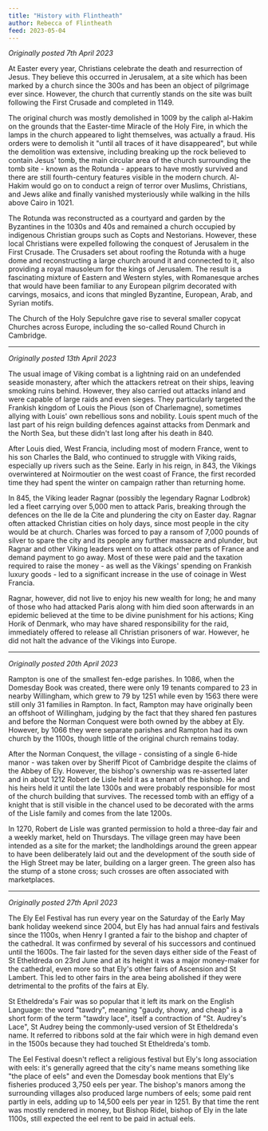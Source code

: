 ```yaml
---
title: "History with Flintheath"
author: Rebecca of Flintheath
feed: 2023-05-04
---
```


_Originally posted 7th April 2023_

At Easter every year, Christians celebrate the death and resurrection of Jesus. They believe this occurred in Jerusalem, at a site which has been marked by a church since the 300s and has been an object of pilgrimage ever since. However, the church that currently stands on the site was built following the First Crusade and completed in 1149.

The original church was mostly demolished in 1009 by the caliph al-Hakim on the grounds that the Easter-time Miracle of the Holy Fire, in which the lamps in the church appeared to light themselves, was actually a fraud. His orders were to demolish it "until all traces of it have disappeared", but while the demolition was extensive, including breaking up the rock believed to contain Jesus' tomb, the main circular area of the church surrounding the tomb site - known as the Rotunda - appears to have mostly survived and there are still fourth-century features visible in the modern church. Al-Hakim would go on to conduct a reign of terror over Muslims, Christians, and Jews alike and finally vanished mysteriously while walking in the hills above Cairo in 1021.

The Rotunda was reconstructed as a courtyard and garden by the Byzantines in the 1030s and 40s and remained a church occupied by indigenous Christian groups such as Copts and Nestorians. However, these local Christians were expelled following the conquest of Jerusalem in the First Crusade. The Crusaders set about roofing the Rotunda with a huge dome and reconstructing a large church around it and connected to it, also providing a royal mausoleum for the kings of Jerusalem. The result is a fascinating mixture of Eastern and Western styles, with Romanesque arches that would have been familiar to any European pilgrim decorated with carvings, mosaics, and icons that mingled Byzantine, European, Arab, and Syrian motifs.

The Church of the Holy Sepulchre gave rise to several smaller copycat Churches across Europe, including the so-called Round Church in Cambridge.

-----------------------------------

_Originally posted 13th April 2023_

The usual image of Viking combat is a lightning raid on an undefended seaside monastery, after which the attackers retreat on their ships, leaving smoking ruins behind. However, they also carried out attacks inland and were capable of large raids and even sieges. They particularly targeted the Frankish kingdom of Louis the Pious (son of Charlemagne), sometimes allying with Louis' own rebellious sons and nobility. Louis spent much of the last part of his reign building defences against attacks from Denmark and the North Sea, but these didn't last long after his death in 840.

After Louis died, West Francia, including most of modern France, went to his son Charles the Bald, who continued to struggle with Viking raids, especially up rivers such as the Seine. Early in his reign, in 843, the Vikings overwintered at Noirmoutier on the west coast of France, the first recorded time they had spent the winter on campaign rather than returning home.

In 845, the Viking leader Ragnar (possibly the legendary Ragnar Lodbrok) led a fleet carrying over 5,000 men to attack Paris, breaking through the defences on the Ile de la Cite and plundering the city on Easter day. Ragnar often attacked Christian cities on holy days, since most people in the city would be at church. Charles was forced to pay a ransom of 7,000 pounds of silver to spare the city and its people any further massacre and plunder, but Ragnar and other Viking leaders went on to attack other parts of France and demand payment to go away. Most of these were paid and the taxation required to raise the money - as well as the Vikings' spending on Frankish luxury goods - led to a significant increase in the use of coinage in West Francia.

Ragnar, however, did not live to enjoy his new wealth for long; he and many of those who had attacked Paris along with him died soon afterwards in an epidemic believed at the time to be divine punishment for his actions; King Horik of Denmark, who may have shared responsibility for the raid, immediately offered to release all Christian prisoners of war. However, he did not halt the advance of the Vikings into Europe.

-----------------------------------

_Originally posted 20th April 2023_

Rampton is one of the smallest fen-edge parishes. In 1086, when the Domesday Book was created, there were only 19 tenants compared to 23 in nearby Willingham, which grew to 79 by 1251 while even by 1563 there were still only 31 families in Rampton. In fact, Rampton may have originally been an offshoot of Willingham, judging by the fact that they shared fen pastures and before the Norman Conquest were both owned by the abbey at Ely. However, by 1066 they were separate parishes and Rampton had its own church by the 1100s, though little of the original church remains today.

After the Norman Conquest, the village - consisting of a single 6-hide manor - was taken over by Sheriff Picot of Cambridge despite the claims of the Abbey of Ely. However, the bishop's ownership was re-asserted later and in about 1212 Robert de Lisle held it as a tenant of the bishop. He and his heirs held it until the late 1300s and were probably responsible for most of the church building that survives. The recessed tomb with an effigy of a knight that is still visible in the chancel used to be decorated with the arms of the Lisle family and comes from the late 1200s.

In 1270, Robert de Lisle was granted permission to hold a three-day fair and a weekly market, held on Thursdays. The village green may have been intended as a site for the market; the landholdings around the green appear to have been deliberately laid out and the development of the south side of the High Street may be later, building on a larger green. The green also has the stump of a stone cross; such crosses are often associated with marketplaces.

-----------------------------------

_Originally posted 27th April 2023_

The Ely Eel Festival has run every year on the Saturday of the Early May bank holiday weekend since 2004, but Ely has had annual fairs and festivals since the 1100s, when Henry I granted a fair to the bishop and chapter of the cathedral. It was confirmed by several of his successors and continued until the 1600s. The fair lasted for the seven days either side of the Feast of St Etheldreda on 23rd June and at its height it was a major money-maker for the cathedral, even more so that Ely's other fairs of Ascension and St Lambert. This led to other fairs in the area being abolished if they were detrimental to the profits of the fairs at Ely.

St Etheldreda's Fair was so popular that it left its mark on the English Language: the word "tawdry", meaning "gaudy, showy, and cheap" is a short form of the term "tawdry lace", itself a contraction of "St. Audrey's Lace", St Audrey being the commonly-used version of St Etheldreda's name. It referred to ribbons sold at the fair which were in high demand even in the 1500s because they had touched St Etheldreda's tomb.

The Eel Festival doesn't reflect a religious festival but Ely's long association with eels: it's generally agreed that the city's name means something like "the place of eels" and even the Domesday book mentions that Ely's fisheries produced 3,750 eels per year. The bishop's manors among the surrounding villages also produced large numbers of eels; some paid rent partly in eels, adding up to 14,500 eels per year in 1251. By that time the rent was mostly rendered in money, but Bishop Ridel, bishop of Ely in the late 1100s, still expected the eel rent to be paid in actual eels.